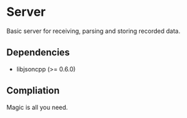 # Server

Basic server for receiving, parsing and storing recorded data.

## Dependencies

* libjsoncpp (>= 0.6.0)

## Compliation

  Magic is all you need.

